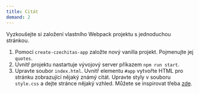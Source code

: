 ```yaml
---
title: Citát
demand: 2
---
```


Vyzkoušejte si založení vlastního Webpack projektu s jednoduchou stránkou.

1. Pomocí `create-czechitas-app` založte nový vanilla projekt. Pojmenujte jej `quotes`.
1. Uvnitř projektu nastartuje vývojový server příkazem `npm run start`.
1. Upravte soubor `index.html`. Uvnitř elementu `#app` vytvořte HTML pro stránku zobrazující nějaký známý citát. Upravte styly v souboru `style.css` a dejte stránce nějaký vzhled. Můžete se inspirovat třeba [zde](assets/quote.png).
